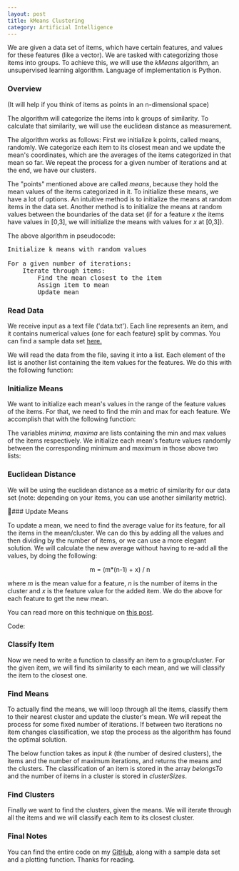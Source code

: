 ```yaml
---
layout: post
title: kMeans Clustering
category: Artificial Intelligence
---
```


We are given a data set of items, which have certain features, and values for these features (like a vector). We are tasked with categorizing those items into groups. To achieve this, we will use the <i>kMeans</i> algorithm, an unsupervised learning algorithm. Language of implementation is Python.

### Overview

(It will help if you think of items as points in an n-dimensional space)

The algorithm will categorize the items into k groups of similarity. To calculate that similarity, we will use the euclidean distance as measurement.

The algorithm works as follows: First we initialize k points, called means, randomly. We categorize each item to its closest mean and we update the mean's coordinates, which are the averages of the items categorized in that mean so far. We repeat the process for a given number of iterations and at the end, we have our clusters.

The "points" mentioned above are called <i>means</i>, because they hold the mean values of the items categorized in it. To initialize these means, we have a lot of options. An intuitive method is to initialize the means at random items in the data set. Another method is to initialize the means at random values between the boundaries of the data set (if for a feature <i>x</i> the items have values in [0,3], we will initialize the means with values for <i>x</i> at [0,3]).

The above algorithm in pseudocode:

<pre>
Initialize k means with random values

For a given number of iterations:
    Iterate through items:
        Find the mean closest to the item
        Assign item to mean
        Update mean
</pre>

<h3>Read Data</h3>

We receive input as a text file ('data.txt'). Each line represents an item, and it contains numerical values (one for each feature) split by commas. You can find a sample data set <a href="https://github.com/MrDupin/Machine-Learning/blob/master/Clustering/kMeans%20-%20Standard/data.txt">here.</a>

We will read the data from the file, saving it into a list. Each element of the list is another list containing the item values for the features. We do this with the following function:

<script src="https://gist.github.com/MrDupin/b084960e299b435ca75c4cafa7ae2cb7.js"></script>

### Initialize Means

We want to initialize each mean's values in the range of the feature values of the items. For that, we need to find the min and max for each feature. We accomplish that with the following function:

<script src="https://gist.github.com/MrDupin/2c4fa82e03ba553e4cf960abc9dc3354.js"></script>

The variables <i>minima, maxima</i> are lists containing the min and max values of the items respectively. We initialize each mean's feature values randomly between the corresponding minimum and maximum in those above two lists:

<script src="https://gist.github.com/MrDupin/c00f98161a34ff315a5f4867e34ed045.js"></script>

### Euclidean Distance

We will be using the euclidean distance as a metric of similarity for our data set (note: depending on your items, you can use another similarity metric).

<script src="https://gist.github.com/MrDupin/35542b86e40c44e628d9568be0fd8252.js"></script>
### Update Means

To update a mean, we need to find the average value for its feature, for all the items in the mean/cluster. We can do this by adding all the values and then dividing by the number of items, or we can use a more elegant solution. We will calculate the new average without having to re-add all the values, by doing the following:

<p align="center">m = (m*(n-1) + x) / n</p>

where <i>m</i> is the mean value for a feature, <i>n</i> is the number of items in the cluster and <i>x</i> is the feature value for the added item. We do the above for each feature to get the new mean.

You can read more on this technique on [this post](/2016/11/15/calculating-averages/).

Code:

<script src="https://gist.github.com/MrDupin/1f22cf90d82ec06dc82ededded0d4f19.js"></script>

### Classify Item

Now we need to write a function to classify an item to a group/cluster. For the given item, we will find its similarity to each mean, and we will classify the item to the closest one.

<script src="https://gist.github.com/MrDupin/5e5882e973095935b19102d91a411d7f.js"></script>

### Find Means

To actually find the means, we will loop through all the items, classify them to their nearest cluster and update the cluster's mean. We will repeat the process for some fixed number of iterations. If between two iterations no item changes classification, we stop the process as the algorithm has found the optimal solution.

The below function takes as input <i>k</i> (the number of desired clusters), the items and the number of maximum iterations, and returns the means and the clusters. The classification of an item is stored in the array <i>belongsTo</i> and the number of items in a cluster is stored in <i>clusterSizes</i>.

<script src="https://gist.github.com/MrDupin/25082d94663a480beab1f35e44527845.js"></script>

### Find Clusters

Finally we want to find the clusters, given the means. We will iterate through all the items and we will classify each item to its closest cluster.

<script src="https://gist.github.com/MrDupin/69fe2a280f7997253f2ca599912e53c0.js"></script>

<h3>Final Notes</h3>

You can find the entire code on my <a href="https://github.com/MrDupin/Machine-Learning/tree/master/Clustering/kMeans%20-%20Standard">GitHub</a>, along with a sample data set and a plotting function. Thanks for reading.
